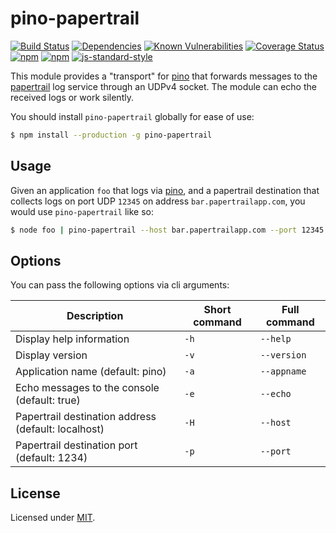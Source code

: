 # pino-papertrail

[![Build Status](https://travis-ci.com/ovhemert/pino-papertrail.svg?branch=master)](https://travis-ci.com/ovhemert/pino-papertrail)
[![Dependencies](https://img.shields.io/david/ovhemert/pino-papertrail.svg)](https://david-dm.org/ovhemert/pino-papertrail)
[![Known Vulnerabilities](https://snyk.io/test/npm/pino-papertrail/badge.svg)](https://snyk.io/test/npm/pino-papertrail)
[![Coverage Status](https://coveralls.io/repos/github/ovhemert/pino-papertrail/badge.svg?branch=master)](https://coveralls.io/github/ovhemert/pino-papertrail?branch=master)
[![npm](https://img.shields.io/npm/v/pino-papertrail.svg)](https://www.npmjs.com/package/pino-papertrail)
[![npm](https://img.shields.io/npm/dm/pino-papertrail.svg)](https://www.npmjs.com/package/pino-papertrail)
[![js-standard-style](https://img.shields.io/badge/code%20style-standard-brightgreen.svg?style=flat)](http://standardjs.com/)

This module provides a "transport" for [pino][pino] that forwards
messages to the [papertrail][papertrail] log service through an UDPv4 socket. The module can echo the received logs or work silently.

You should install `pino-papertrail` globally for ease of use:

```bash
$ npm install --production -g pino-papertrail
```

## Usage

Given an application `foo` that logs via [pino][pino], and a papertrail destination that collects logs on port UDP `12345` on address `bar.papertrailapp.com`, you would use `pino-papertrail` like so:

```bash
$ node foo | pino-papertrail --host bar.papertrailapp.com --port 12345 --appname foo
```

## Options

You can pass the following options via cli arguments:

|  Description | Short command | Full command |
| ------------- | ------------- |-------------|
| Display help information | `-h` | `--help` |
| Display version | `-v` | `--version` |
| Application name (default: pino) | `-a` | `--appname` |
| Echo messages to the console (default: true) | `-e` | `--echo` |
| Papertrail destination address (default: localhost) | `-H` | `--host` |
| Papertrail destination port (default: 1234) | `-p` | `--port` |


## License

Licensed under [MIT](./LICENSE).

[pino]: https://www.npmjs.com/package/pino
[papertrail]: https://papertrailapp.com
